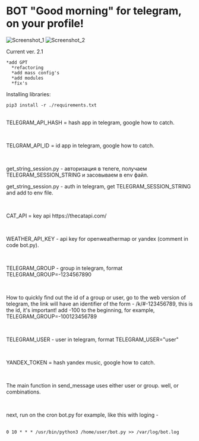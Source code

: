 # BOT "Good morning" for telegram, on your profile!
![Screenshot_1](https://user-images.githubusercontent.com/12657938/235433999-d8163841-6a49-49e1-a67c-31f1a71cb5d5.png)
![Screenshot_2](https://user-images.githubusercontent.com/12657938/235433924-9e9af9e4-521d-4e42-bb51-96fc7ff224a4.png)

<p>Current ver. 2.1 </p>
<code>*add GPT
  *refactoring
  *add mass config's
  *add modules
  *fix's
</code>

<p>Installing libraries:</p>
<code>pip3 install -r ./requirements.txt</code>
</br>
</br>
<p>TELEGRAM_API_HASH = hash app in telegram, google how to catch.</p>
</br>
<p>TELGRAM_API_ID = id app in telegram, google how to catch.</p>
</br>
<p>get_string_session.py - авторизация в телеге, получаем TELEGRAM_SESSION_STRING и засовываем в env файл.</p>
<p>get_string_session.py - auth in telegram, get TELEGRAM_SESSION_STRING and add to env file.</p>
</br>
<p>CAT_API = key api https://thecatapi.com/</p>
</br>
<p>WEATHER_API_KEY - api key for openweathermap or yandex (comment in code bot.py).</p>
</br>
<p>TELEGRAM_GROUP - group in telegram, format TELEGRAM_GROUP=-1234567890</p>
</br>
<p>How to quickly find out the id of a group or user, go to the web version of telegram, the link will have an identifier of the form - /k/#-123456789, this is the id, it's important! add -100 to the beginning, for example, TELEGRAM_GROUP=-100123456789</p>
</br>
<p>TELEGRAM_USER - user in telegram, format TELEGRAM_USER="user"</p>
</br>
<p>YANDEX_TOKEN = hash yandex music, google how to catch.</p>
</br>
<p>The main function in send_message uses either user or group. well, or combinations.</p>
</br>
<p>next, run on the cron bot.py for example, like this with loging - </p>
</br>
  <code>0 10 * * * /usr/bin/python3 /home/user/bot.py >> /var/log/bot.log</code>
